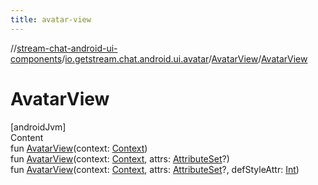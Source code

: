 ```yaml
---
title: avatar-view
---
```

//[stream-chat-android-ui-components](../../../index.md)/[io.getstream.chat.android.ui.avatar](../index.md)/[AvatarView](index.md)/[AvatarView](AvatarView.md)



# AvatarView  
[androidJvm]  
Content  
fun [AvatarView](AvatarView.md)(context: [Context](https://developer.android.com/reference/kotlin/android/content/Context.html))  
fun [AvatarView](AvatarView.md)(context: [Context](https://developer.android.com/reference/kotlin/android/content/Context.html), attrs: [AttributeSet](https://developer.android.com/reference/kotlin/android/util/AttributeSet.html)?)  
fun [AvatarView](AvatarView.md)(context: [Context](https://developer.android.com/reference/kotlin/android/content/Context.html), attrs: [AttributeSet](https://developer.android.com/reference/kotlin/android/util/AttributeSet.html)?, defStyleAttr: [Int](https://kotlinlang.org/api/latest/jvm/stdlib/kotlin/-int/index.html))  



